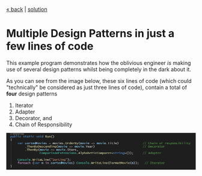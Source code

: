 [« back](../README.md#do-you-need-to-know-how-to-implement-design-patterns) | [solution](./)
# Multiple Design Patterns in just a few lines of code

This example program demonstrates how the oblivious engineer *_is_* making use of several design patterns whilst being completely in the dark about it. 

As you can see from the image below, these six lines of code (which could "technically" be considered as just three lines of code), contain a total of **four** design patterns

1. Iterator
2. Adapter 
3. Decorator, and
4. Chain of Responsibility

![Multiple design Patterns within a few lines of code](../images/multiple-patterns.png)

